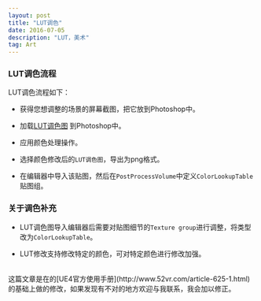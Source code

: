 ```yaml
---
layout: post
title: "LUT调色"
date: 2016-07-05
description: "LUT，美术"
tag: Art
---  
```

### LUT调色流程

LUT调色流程如下：

* 获得您想调整的场景的屏幕截图，把它放到Photoshop中。

* 加载[LUT调色图](http://pan.baidu.com/s/1nvDVPgd) 到Photoshop中。

* 应用颜色处理操作。

* 选择颜色修改后的`LUT调色图`，导出为png格式。

* 在编辑器中导入该贴图，然后在`PostProcessVolume`中定义`ColorLookupTable`贴图组。

### 关于调色补充

* LUT调色图导入编辑器后需要对贴图细节的`Texture group`进行调整，将类型改为`ColorLookupTable`。

* LUT修改支持修改特定的颜色，可对特定颜色进行修改加强。



<br>
这篇文章是在的[UE4官方使用手册](http://www.52vr.com/article-625-1.html)的基础上做的修改，如果发现有不对的地方欢迎与我联系，我会加以修正。
